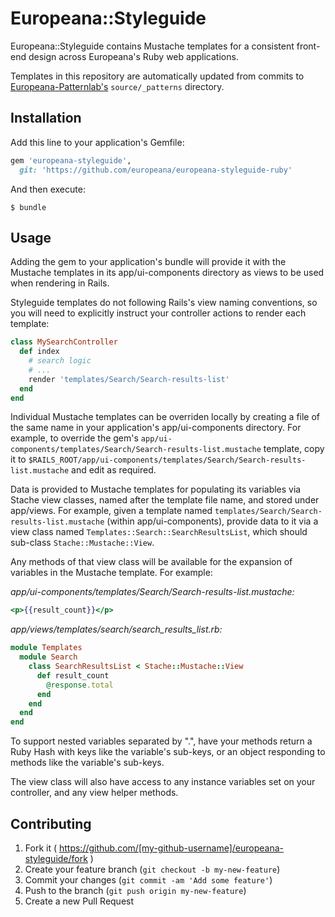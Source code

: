 # Europeana::Styleguide

Europeana::Styleguide contains Mustache templates for a consistent front-end
design across Europeana's Ruby web applications.

Templates in this repository are automatically updated from commits to
[Europeana-Patternlab's](https://github.com/europeana/Europeana-Patternlab)
`source/_patterns` directory.

## Installation

Add this line to your application's Gemfile:

```ruby
gem 'europeana-styleguide',
  git: 'https://github.com/europeana/europeana-styleguide-ruby'
```

And then execute:

    $ bundle

## Usage

Adding the gem to your application's bundle will provide it with the Mustache
templates in its app/ui-components directory as views to be used when rendering
in Rails.

Styleguide templates do not following Rails's view naming conventions, so you
will need to explicitly instruct your controller actions to render each
template:

```ruby
class MySearchController
  def index
    # search logic
    # ...
    render 'templates/Search/Search-results-list'
  end
end
```

Individual Mustache templates can be overriden locally by creating a file of the
same name in your application's app/ui-components directory. For example, to
override the gem's `app/ui-components/templates/Search/Search-results-list.mustache`
template, copy it to `$RAILS_ROOT/app/ui-components/templates/Search/Search-results-list.mustache`
and edit as required.

Data is provided to Mustache templates for populating its variables via Stache
view classes, named after the template file name, and stored under app/views.
For example, given a template named `templates/Search/Search-results-list.mustache`
(within app/ui-components), provide data to it via a view class named `Templates::Search::SearchResultsList`,
which should sub-class `Stache::Mustache::View`.

Any methods of that view class will be available for the expansion of variables
in the Mustache template. For example:

*app/ui-components/templates/Search/Search-results-list.mustache:*
```mustache
<p>{{result_count}}</p>
```

*app/views/templates/search/search_results_list.rb:*
```ruby
module Templates
  module Search
    class SearchResultsList < Stache::Mustache::View
      def result_count
        @response.total
      end
    end
  end
end
```

To support nested variables separated by ".", have your methods return a Ruby
Hash with keys like the variable's sub-keys, or an object responding to methods
like the variable's sub-keys.

The view class will also have access to any instance variables set on your
controller, and any view helper methods.

## Contributing

1. Fork it ( https://github.com/[my-github-username]/europeana-styleguide/fork )
2. Create your feature branch (`git checkout -b my-new-feature`)
3. Commit your changes (`git commit -am 'Add some feature'`)
4. Push to the branch (`git push origin my-new-feature`)
5. Create a new Pull Request
